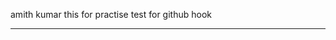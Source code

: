 amith kumar this for practise  test for github hook
************************************************************
